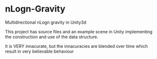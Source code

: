 nLogn-Gravity
=============

Multidirectional nLogn gravity in Unity3d

This project has source files and an example scene in Unity implementing the construction and use of the data structure.

It is VERY innacurate, but the innacuracies are blended over time which result in very believable behaviour
